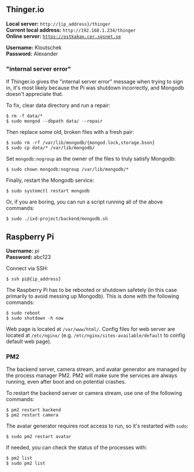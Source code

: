 ## Thinger.io

**Local server:** `http://{ip_address}/thinger`  
**Current local address:** `http://192.168.1.234/thinger`  
**Online server:** [`https://ostkakan.cer.sgsnet.se`](https://ostkakan.cer.sgsnet.se) 

**Username:** Kloutschek  
**Password:** Alexander  

### "internal server error"

If Thinger.io gives the "internal server error" message when trying to sign in, it's most likely because the Pi was shutdown incorrectly, and Mongodb doesn't appreciate that.

To fix, clear data directory and run a repair:
```
$ rm -f data/*
$ sudo mongod --dbpath data/ --repair
```

Then replace some old, broken files with a fresh pair:
```
$ sudo rm -rf /var/lib/mongodb/{mongod.lock,storage.bson}  
$ sudo cp data/* /var/lib/mongodb/
```

Set `mongodb:nogroup` as the owner of the files to truly satisfy Mongodb:
```
$ sudo chown mongodb:nogroup /var/lib/mongodb/*
```

Finally, restart the Mongodb service:
```
$ sudo systemctl restart mongodb
```

Or, if you are boring, you can run a script running all of the above commands:
```
$ sudo ./ixd-project/backend/mongodb.sh
```

## Raspberry Pi

**Username:** pi  
**Password:** abc123  

Connect via SSH:
```
$ ssh pi@{ip_address}
```

The Raspberry Pi has to be rebooted or shutdown safetely (in this case primarily to avoid messing up Mongodb). This is done with the following commands:
```
$ sudo reboot
$ sudo shutdown -h now
```

Web page is located at `/var/www/html/`. Config files for web server are located at `/etc/nginx/` (e.g. `/etc/nginx/sites-available/default` to config default web page). 

### PM2

The backend server, camera stream, and avatar generator are managed by the process manager PM2. PM2 will make sure the services are always running, even after boot and on potential crashes.

To restart the backend server or camera stream, use one of the following commands:
```
$ pm2 restart backend
$ pm2 restart camera
```

The avatar generator requires root access to run, so it's restarted with `sudo`:
```
$ sudo pm2 restart avatar
```

If needed, you can check the status of the processes with:
```
$ pm2 list
$ sudo pm2 list
```
